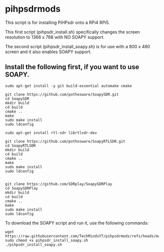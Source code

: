 # pihpsdrmods

This script is for installing PiHPsdr onto a RPi4 RPi5.

This first script (pihpsdr_install.sh) specifically changes the screen resolution to 1366 x 768 with NO SOAPY support.

The second script (pihpsdr_install_soapy.sh) is for use with a 800 x 480 screen and it also enables SOAPY support.

## Install the following first, if you want to use SOAPY.
```
sudo apt-get install -y git build-essential automake cmake

git clone https://github.com/pothosware/SoapySDR.git
cd SoapySDR
mkdir build
cd build
cmake ..
make
sudo make install
sudo ldconfig 

sudo apt-get install rtl-sdr librtlsdr-dev

git clone https://github.com/pothosware/SoapyRTLSDR.git
cd SoapyRTLSDR
mkdir build
cd build
cmake ..
make
sudo make install
sudo ldconfig 


git clone https://github.com/SDRplay/SoapySDRPlay
cd SoapySDRPlay
mkdir build
cd build
cmake ..
make
sudo make install
sudo ldconfig 

```
To download the SOAPY script and run it, use the following commands:
```
wget https://raw.githubusercontent.com/TechMindsYT/pihpsdrmods/refs/heads/main/pihpsdr_install_soapy.sh
sudo chmod +x pihpsdr_install_soapy.sh
./pihpsdr_install_soapy.sh
```
